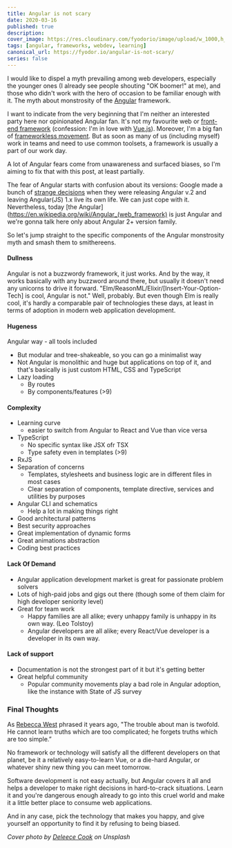 ```yaml
---
title: Angular is not scary
date: 2020-03-16
published: true
description: 
cover_image: https://res.cloudinary.com/fyodorio/image/upload/w_1000,h_420,c_fill,g_auto/v1584173614/deleece-cook-Sbzdce7DucU-unsplash_cnwvyl.jpg
tags: [angular, frameworks, webdev, learning]
canonical_url: https://fyodor.io/angular-is-not-scary/
series: false
---
```


I would like to dispel a myth prevailing among web developers, especially the younger ones (I already see people shouting "OK boomer!" at me), and those who didn't work with the hero of occasion to be familiar enough with it. The myth about monstrosity of the [Angular](https://angular.io) framework.

I want to indicate from the very beginning that I'm neither an interested party here nor opinionated Angular fan. It's not my favourite web or [front-end framework](https://fyodor.io/marvelous-frameworks/) (confession: I'm in love with [Vue.js](https://vuejs.org)). Moreover, I'm a big fan of [frameworkless movement](http://frameworklessmovement.org). But as soon as many of us (including myself) work in teams and need to use common toolsets, a framework is usually a part of our work day. 

A lot of Angular fears come from unawareness and surfaced biases, so I'm aiming to fix that with this post, at least partially.

The fear of Angular starts with confusion about its versions: Google made a bunch of [strange decisions](http://blog.angularjs.org/2016/09/angular2-final.html) when they were releasing Angular v.2 and leaving Angular(JS) 1.x live its own life. We can just cope with it. Nevertheless, today [the Angular](https://en.wikipedia.org/wiki/Angular_(web_framework) is just Angular and we're gonna talk here only about Angular 2+ version family.

So let's jump straight to the specific components of the Angular monstrosity myth and smash them to smithereens.

#### Dullness 
Angular is not a buzzwordy framework, it just works. And by the way, it works basically with any buzzword around there, but usually it doesn't need any unicorns to drive it forward. "Elm/ReasonML/Elixir/[Insert-Your-Option-Tech] is cool, Angular is not." Well, probably. But even though Elm is really cool, it's hardly a comparable pair of technologies these days, at least in terms of adoption in modern web application development.
    
#### Hugeness
Angular way - all tools included
* But modular and tree-shakeable, so you can go a minimalist way
* Not Angular is monolithic and huge but applications on top of it, and that's basically is just custom HTML, CSS and TypeScript
* Lazy loading
    * By routes
    * By components/features (>9)
    
#### Complexity
* Learning curve
    * easier to switch from Angular to React and Vue than vice versa
* TypeScript
    * No specific syntax like JSX ofr TSX
    * Type safety even in templates (>9)
* RxJS
* Separation of concerns 
    * Templates, stylesheets and business logic are in different files in most cases
    * Clear separation of components, template directive, services and utilities by purposes
* Angular CLI and schematics
    * Help a lot in making things right
* Good architectural patterns
* Best security approaches
* Great implementation of dynamic forms
* Great animations abstraction
* Coding best practices

#### Lack Of Demand
* Angular application development market is great for passionate problem solvers
* Lots of high-paid jobs and gigs out there (though some of them claim for high developer seniority level)
* Great for team work
    * Happy families are all alike; every unhappy family is unhappy in its own way. (Leo Tolstoy)
    * Angular developers are all alike; every React/Vue developer is a developer in its own way.
    
#### Lack of support
* Documentation is not the strongest part of it but it's getting better
* Great helpful community
    * Popular community movements play a bad role in Angular adoption, like the instance with State of JS survey
    
### Final Thoughts 
As [Rebecca West](https://en.wikipedia.org/wiki/Rebecca_West) phrased it years ago, "The trouble about man is twofold. He cannot learn truths which are too complicated; he forgets truths which are too simple.”

No framework or technology will satisfy all the different developers on that planet, be it a relatively easy-to-learn Vue, or a die-hard Angular, or whatever shiny new thing you can meet tomorrow. 

Software development is not easy actually, but Angular covers it all and helps a developer to make right decisions in hard-to-crack situations. Learn it and you're dangerous enough already to go into this cruel world and make it a little better place to consume web applications.

And in any case, pick the technology that makes you happy, and give yourself an opportunity to find it by refusing to being biased.
    
_Cover photo by [Deleece Cook](https://unsplash.com/@deleece) on Unsplash_
